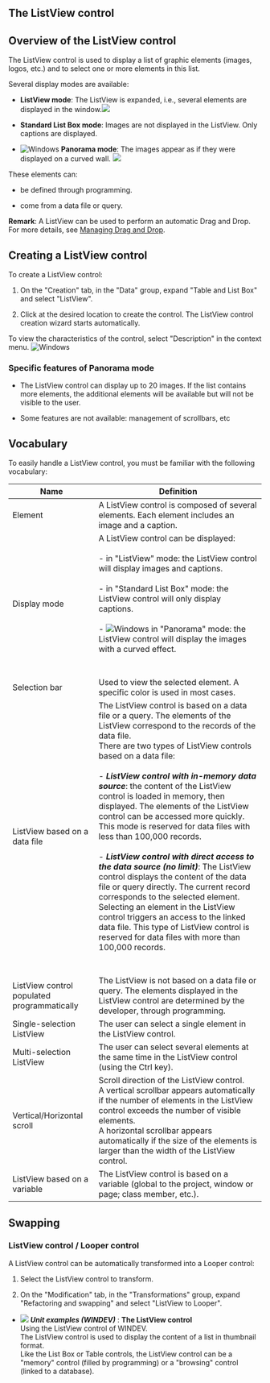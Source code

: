 


## The ListView control
			



<a name="NOTE1"></a>
<a name="NOTE1_1"></a>


## Overview of the ListView control
<a name="overview_the_listview_control_ELTTEXTE000207"></a>
The ListView control is used to display a list of graphic elements (images, logos, etc.) and to select one or more elements in this list.

Several display modes are available: 

- **ListView mode**: The ListView is expanded, i.e., several elements are displayed in the window.![](https://doc.pcsoft.fr/en-US/images/image.awp?langid=3&name=ExempleChampListeImage.gif)


- **Standard List Box mode**: Images are not displayed in the ListView. Only captions are displayed. 

- ![Windows](https://doc.pcsoft.fr/ext/images/us/WINDOWS.png) **Panorama mode**: The images appear as if they were displayed on a curved wall. ![](https://doc.pcsoft.fr/en-US/images/image.awp?langid=3&name=Listeimage_panorama.gif)





These elements can:

- be defined through programming.

- come from a data file or query.




**Remark**: A ListView can be used to perform an automatic Drag and Drop. For more details, see [Managing Drag and Drop](../WDLang1/3030007.md).

<a name="NOTE2"></a>
<a name="NOTE2_1"></a>


## Creating a ListView control
<a name="creating_listview_control_ELTTEXTE000231"></a>
To create a ListView control:

1. On the "Creation" tab, in the "Data" group, expand "Table and List Box" and select "ListView".

2. Click at the desired location to create the control. The ListView control creation wizard starts automatically.




To view the characteristics of the control, select "Description" in the context menu.
![Windows](https://doc.pcsoft.fr/ext/images/us/WINDOWS.png) 

### Specific features of Panorama mode
<a name="specific_features_panorama_mode_ELTPARAGRAPHE000064"></a>

- The ListView control can display up to 20 images. If the list contains more elements, the additional elements will be available but will not be visible to the user. 

- Some features are not available: management of scrollbars, etc




<a name="NOTE3"></a>
<a name="NOTE3_1"></a>


## Vocabulary
<a name="vocabulary_ELTTEXTE000261"></a>
To easily handle a ListView control, you must be familiar with the following vocabulary:

| Name | Definition |
| --- | --- |
| Element | A ListView control is composed of several elements. Each element includes an image and a caption. |
| Display mode | A ListView control can be displayed:<br><br>- in "ListView" mode: the ListView control will display images and captions.<br><br>- in "Standard List Box" mode: the ListView control will only display captions.<br><br>- ![Windows](https://doc.pcsoft.fr/ext/images/us/WINDOWS.png) in "Panorama" mode: the ListView control will display the images with a curved effect.<br><br><br> |
| Selection bar | Used to view the selected element. A specific color is used in most cases. |
| ListView based on a data file | The ListView control is based on a data file or a query. The elements of the ListView correspond to the records of the data file.<br>There are two types of ListView controls based on a data file:<br><br>- ***ListView control with in-memory data source***: the content of the ListView control is loaded in memory, then displayed. The elements of the ListView control can be accessed more quickly. This mode is reserved for data files with less than 100,000 records.<br><br>- ***ListView control with direct access to the data source (no limit)***: The ListView control displays the content of the data file or query directly. The current record corresponds to the selected element. Selecting an element in the ListView control triggers an access to the linked data file. This type of ListView control is reserved for data files with more than 100,000 records.<br><br><br> |
| ListView control populated programmatically | The ListView is not based on a data file or query. The elements displayed in the ListView control are determined by the developer, through programming. |
| Single-selection ListView | The user can select a single element in the ListView control. |
| Multi-selection ListView | The user can select several elements at the same time in the ListView control (using the Ctrl key). |
| Vertical/Horizontal scroll | Scroll direction of the ListView control.<br>A vertical scrollbar appears automatically if the number of elements in the ListView control exceeds the number of visible elements. <br>A horizontal scrollbar appears automatically if the size of the elements is larger than the width of the ListView control. |
| ListView based on a variable | The ListView control is based on a variable (global to the project, window or page; class member, etc.). |



<a name="NOTE4"></a>
<a name="NOTE4_1"></a>


## Swapping
<a name="swapping_ELTTEXTE000285"></a>


### ListView control / Looper control
<a name="listview_control_looper_control_ELTPARAGRAPHE000141"></a>

A ListView control can be automatically transformed into a Looper control: 

1. Select the ListView control to transform. 

2. On the "Modification" tab, in the "Transformations" group, expand "Refactoring and swapping" and select "ListView to Looper".





- ![](https://doc.pcsoft.fr/en-US/images/image.awp?langid=3&name=TheListViewcontrol.gif) ***Unit examples (WINDEV)*** : **The ListView control** <br>Using the ListView control of WINDEV.<br>The ListView control is used to display the content of a list in thumbnail format.<br>Like the List Box or Table controls, the ListView control can be a "memory" control (filled by programming) or a "browsing" control (linked to a database).


